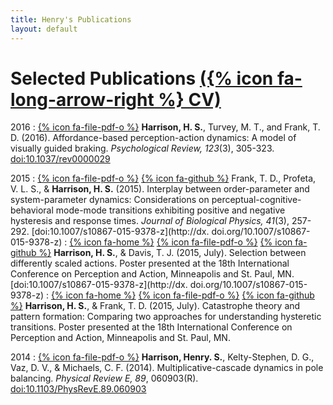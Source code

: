 ```yaml
---
title: Henry's Publications
layout: default
---
```


# Selected Publications [({% icon fa-long-arrow-right %} CV)](cv)

2016
:    [{% icon fa-file-pdf-o %}](harrisonturveyfrank2016.pdf)
     **Harrison, H. S.**, Turvey, M. T., and Frank, T. D. (2016).
     Affordance-based perception-action dynamics: A model of visually guided braking.
     *Psychological Review, 123*(3), 305-323.
     [doi:10.1037/rev0000029](http://dx.doi.org/10.1037/rev0000029)

2015
:    [{% icon fa-file-pdf-o %}](frank_profeta_harrison_2015_interplay_between_order-parameter_and_system_parameter_dynamics.pdf)
     [{% icon fa-github %}](https://github.com/hsharrison/ramp-experiment)
     Frank, T. D., Profeta, V. L. S., & **Harrison, H. S.** (2015). Interplay between order-parameter and system-parameter dynamics: Considerations on perceptual-cognitive-behavioral mode-mode transitions exhibiting positive and negative hysteresis and response times. *Journal of Biological Physics, 41*(3), 257-292.
     [doi:10.1007/s10867-015-9378-z](http://dx. doi.org/10.1007/s10867-015-9378-z)
:    [{% icon fa-home %}](harrison-davis-icpa2015)
     [{% icon fa-file-pdf-o %}](harrison-davis-icpa2015/harrison-davis-icpa2015.pdf)
     [{% icon fa-github %}](https://github.com/hsharrison/over-or-around-experiment)
     **Harrison, H. S.**, & Davis, T. J. (2015, July).
     Selection between differently scaled actions.
     Poster presented at the 18th International Conference on Perception and Action,
     Minneapolis and St. Paul, MN.
     [doi:10.1007/s10867-015-9378-z](http://dx. doi.org/10.1007/s10867-015-9378-z)
:    [{% icon fa-home %}](harrison-frank-icpa2015)
     [{% icon fa-file-pdf-o %}](harrison-davis-icpa2015/harrison-frank-icpa2015.pdf)
     [{% icon fa-github %}](https://github.com/hsharrison/bistable-perception-experiment)
     **Harrison, H. S.**, & Frank, T. D. (2015, July).
     Catastrophe theory and pattern formation: Comparing two approaches for understanding hysteretic transitions.
     Poster presented at the 18th International Conference on Perception and Action,
     Minneapolis and St. Paul, MN.

2014
:    [{% icon fa-file-pdf-o %}](harrison_etal_2014_multiplicative-cascade_dynamics_in_pole_balancing.pdf)
     **Harrison, Henry. S.**, Kelty-Stephen, D. G., Vaz, D. V., & Michaels, C. F. (2014).
     Multiplicative-cascade dynamics in pole balancing.
     *Physical Review E, 89*, 060903(R).
     [doi:10.1103/PhysRevE.89.060903](http://dx.doi.org/10.1103/PhysRevE.89.060903)
